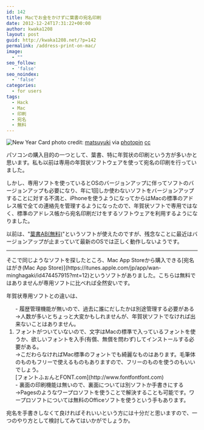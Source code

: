```yaml
---
id: 142
title: Macでお金をかけずに葉書の宛名印刷
date: 2012-12-24T17:31:22+00:00
author: kwaka1208
layout: post
guid: http://kwaka1208.net/?p=142
permalink: /address-print-on-mac/
image:
  - ""
seo_follow:
  - 'false'
seo_noindex:
  - 'false'
categories:
  - for users
tags:
  - Hack
  - Mac
  - 印刷
  - 宛名
  - 無料
---
```

![New Year Card](/assets/images/2012/12/small__6707680089.jpg)
photo credit: [matsuyuki](http://www.flickr.com/photos/matsuyuki/6707680089/) via [photopin](http://photopin.com) [cc](http://creativecommons.org/licenses/by-sa/2.0/)

パソコンの購入目的の一つとして、葉書、特に年賀状の印刷という方が多いかと思います。私も以前は専用の年賀状ソフトウェアを使って宛名の印刷を行っていました。

しかし、専用ソフトを使っているとOSのバージョンアップに伴ってソフトのバージョンアップも必要になり、年に1回しか使わないソフトをバージョンアップすることに対する不満と、iPhoneを使うようになってからはMacの標準のアドレス帳で全ての連絡先を管理するようになったので、年賀状ソフトで専用ではなく、標準のアドレス帳から宛名印刷だけをするソフトウェアを利用するようになりました。

以前は、"[葉書AB(無料)](http://www.yamamotosoftware.jp/software/hagakiab.html)"というソフトが使えたのですが、残念なことに最近はバージョンアップが止まっていて最新のOSでは正しく動作しないようです。
<hr>
そこで同じようなソフトを探したところ、Mac App Storeから購入できる[宛名はがき(Mac App Store)](https://itunes.apple.com/jp/app/wan-minghagaki/id474457915?mt=12)というソフトがありました。こちらは無料ではありませんが専用ソフトに比べれば全然安いです。

年賀状専用ソフトとの違いは、
<ol>
- 履歴管理機能が無いので、過去に誰にだしたかは別途管理する必要がある<br />→人数が多いとちょっと大変かもしれませんが、年賀状ソフトでなければ出来ないことはありません。
	<li>フォントがついていないので、文字はMacの標準で入っているフォントを使うか、欲しいフォントを入手(有償、無償を問わず)してインストールする必要がある。<br />→こだわらなければMac標準のフォントでも綺麗なものはあります。毛筆体のものもフリーで使えるものもありますので、フリーのものを使うのもいいでしょう。<br />
[フォントふぉんとFONT.com](http://www.fontfontfont.com)
</li>
- 裏面の印刷機能は無いので、裏面については別ソフトか手書きにする<br />→Pagesのようなワープロソフトを使うことで解決することも可能です。ワープロソフトについては無料のOfficeソフトを使うという手もあります。
</ol>

宛名を手書きしなくて良ければそれいいという方には十分だと思いますので、一つのやり方として検討してみてはいかがでしょうか。